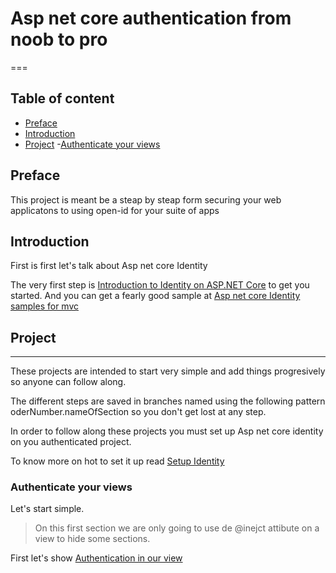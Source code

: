 # Asp net core authentication from noob to pro
===

## Table of content

- [Preface](#Preface)
- [Introduction](#Introduction)
- [Project](#Project)
	-[Authenticate your views](#Authenticate-your-views)

## Preface
This project is meant be a steap by steap form securing your web applicatons to using open-id for your suite of apps

## Introduction

First is first let's talk about Asp net core Identity

The very first step is [Introduction to Identity on ASP.NET Core](https://docs.microsoft.com/en-us/aspnet/core/security/authentication/identity?view=aspnetcore-3.1&tabs=visual-studio) to get you started. And you can get a fearly good sample at [Asp net core Identity samples for mvc](https://github.com/dotnet/aspnetcore/tree/master/src/Identity/samples/IdentitySample.Mvc)

## Project
---

These projects are intended to start very simple and add things progresively so anyone can follow along.

The different steps are saved in branches named using the following pattern oderNumber.nameOfSection so you don't get lost at any step.

In order to follow along these projects you must set up Asp net core identity on you authenticated project.

To know more on hot to set it up read [Setup Identity](Docs/SetupAspNetIdentity.md) 

### Authenticate your views
Let's start simple. 

> On this first section we are only going to use de @inejct attibute on a view to hide some sections.

First let's show [Authentication in our view](Docs/AuthenticationOnYourViews.md)